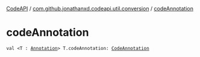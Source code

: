 [CodeAPI](../index.md) / [com.github.jonathanxd.codeapi.util.conversion](index.md) / [codeAnnotation](.)

# codeAnnotation

`val <T : `[`Annotation`](https://kotlinlang.org/api/latest/jvm/stdlib/kotlin/-annotation/index.html)`> T.codeAnnotation: `[`CodeAnnotation`](../com.github.jonathanxd.codeapi.base/-code-annotation.md)